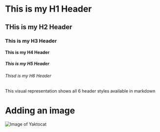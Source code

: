 # This is my H1 Header

## THis is my H2 Header

### This is my H3 Header

#### This is my H4 Header

##### This is my H5 Header

###### Thisd is my H6 Header


This visual representation shows all 6 header styles available in markdown

# Adding an image 

![Image of Yaktocat](https://octodex.github.com/images/yaktocat.png)
